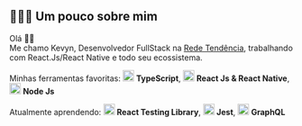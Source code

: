 ## 👨🏻‍💻 Um pouco sobre mim

Olá 👋🏻  
Me chamo Kevyn, Desenvolvedor FullStack na [Rede Tendência](http://www.redetendencia.com.br/), trabalhando com React.Js/React Native e todo seu ecossistema.

Minhas ferramentas favoritas: <img src="https://i.ibb.co/PZ2XZgr/ts.png" width="20"/> <b>TypeScript</b>, <img src="https://i.ibb.co/4RHMmLQ/react.png" width="20"/> <b>React Js & React Native</b>, <img src="https://i.ibb.co/vVxmyN2/node.png" width="20"/> <b>Node Js</b>

Atualmente aprendendo: <img src="https://i.ibb.co/TrgJk2z/octopus-64x64.png" width="20"/> <b>React Testing Library</b>, <img src="https://camo.githubusercontent.com/ce0a32825268b09cd5e0fc7c2a09c587a708491427cb794cade8f1866f7284c6/68747470733a2f2f7777772e766563746f726c6f676f2e7a6f6e652f6c6f676f732f6a6573746a73696f2f6a6573746a73696f2d69636f6e2e737667" width="20"/> <b>Jest</b>, <img src="https://i.ibb.co/2nrNSzf/graphql.png" width="20"/> <b>GraphQL</b>
